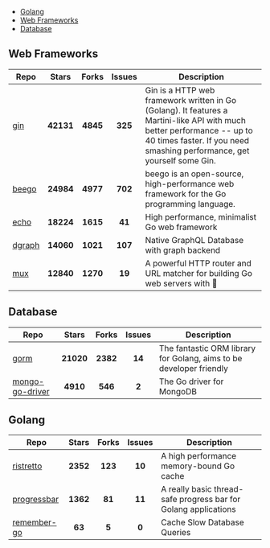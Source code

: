 
- [Golang](#golang)
- [Web Frameworks](#web-frameworks)
- [Database](#database)

## Web Frameworks

| Repo | Stars  | Forks  | Issues | Description |
| ---- | :----: | :----: | :----: | ----------- |
| [gin](https://github.com/gin-gonic/gin) | **42131** | **4845** | **325** | Gin is a HTTP web framework written in Go (Golang). It features a Martini-like API with much better performance -- up to 40 times faster. If you need smashing performance, get yourself some Gin. |
| [beego](https://github.com/astaxie/beego) | **24984** | **4977** | **702** | beego is an open-source, high-performance web framework for the Go programming language. |
| [echo](https://github.com/labstack/echo) | **18224** | **1615** | **41** | High performance, minimalist Go web framework |
| [dgraph](https://github.com/dgraph-io/dgraph) | **14060** | **1021** | **107** | Native GraphQL Database with graph backend |
| [mux](https://github.com/gorilla/mux) | **12840** | **1270** | **19** | A powerful HTTP router and URL matcher for building Go web servers with 🦍 |

## Database

| Repo | Stars  | Forks  | Issues | Description |
| ---- | :----: | :----: | :----: | ----------- |
| [gorm](https://github.com/go-gorm/gorm) | **21020** | **2382** | **14** | The fantastic ORM library for Golang, aims to be developer friendly |
| [mongo-go-driver](https://github.com/mongodb/mongo-go-driver) | **4910** | **546** | **2** | The Go driver for MongoDB |

## Golang

| Repo | Stars  | Forks  | Issues | Description |
| ---- | :----: | :----: | :----: | ----------- |
| [ristretto](https://github.com/dgraph-io/ristretto) | **2352** | **123** | **10** | A high performance memory-bound Go cache |
| [progressbar](https://github.com/schollz/progressbar) | **1362** | **81** | **11** | A really basic thread-safe progress bar for Golang applications |
| [remember-go](https://github.com/rocketlaunchr/remember-go) | **63** | **5** | **0** | Cache Slow Database Queries |

